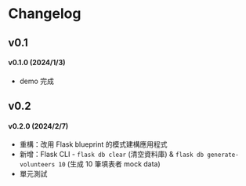 # Changelog

## v0.1

#### v0.1.0 (2024/1/3)
  + demo 完成


## v0.2


#### v0.2.0 (2024/2/7)
  + 重構：改用 Flask blueprint 的模式建構應用程式
  + 新增：Flask CLI - `flask db clear` (清空資料庫) & `flask db generate-volunteers 10` (生成 10 筆填表者 mock data)
  + 單元測試